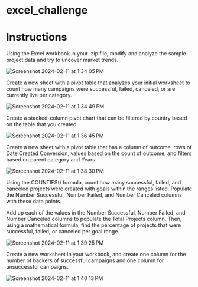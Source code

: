 # excel_challenge

# Instructions
Using the Excel workbook in your .zip file, modify and analyze the sample-project data and try to uncover market trends.

![Screenshot 2024-02-11 at 1 34 05 PM](https://github.com/AshleyKAnderson/excel_challenge/assets/151413928/4b54c598-388e-4ac2-88e2-5b2240be6ad4)

Create a new sheet with a pivot table that analyzes your initial worksheet to count how many campaigns were successful, failed, canceled, or are currently live per category.

![Screenshot 2024-02-11 at 1 34 49 PM](https://github.com/AshleyKAnderson/excel_challenge/assets/151413928/0adf9a61-0eb5-453f-84a9-3c284e532dcf)

Create a stacked-column pivot chart that can be filtered by country based on the table that you created.

![Screenshot 2024-02-11 at 1 36 45 PM](https://github.com/AshleyKAnderson/excel_challenge/assets/151413928/4cdd2086-a36f-4d89-93cb-ba17b6ce552a)

Create a new sheet with a pivot table that has a column of outcome, rows of Date Created Conversion, values based on the count of outcome, and filters based on parent category and Years.

![Screenshot 2024-02-11 at 1 38 30 PM](https://github.com/AshleyKAnderson/excel_challenge/assets/151413928/c5422c78-6220-4e6e-ac92-704d30fb7542)

Using the COUNTIFS() formula, count how many successful, failed, and canceled projects were created with goals within the ranges listed. Populate the Number Successful, Number Failed, and Number Canceled columns with these data points.

Add up each of the values in the Number Successful, Number Failed, and Number Canceled columns to populate the Total Projects column. Then, using a mathematical formula, find the percentage of projects that were successful, failed, or canceled per goal range.

![Screenshot 2024-02-11 at 1 39 25 PM](https://github.com/AshleyKAnderson/excel_challenge/assets/151413928/2f3b51df-5e5d-40a9-9569-7cf7ae0aaa0e)

Create a new worksheet in your workbook, and create one column for the number of backers of successful campaigns and one column for unsuccessful campaigns.

![Screenshot 2024-02-11 at 1 40 13 PM](https://github.com/AshleyKAnderson/excel_challenge/assets/151413928/fb841647-e967-41ab-b68c-d671d3a46459)
